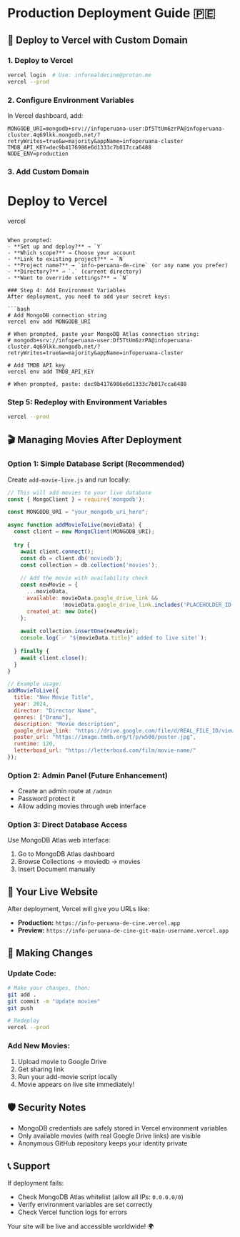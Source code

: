 # Production Deployment Guide 🇵🇪

## 🚀 Deploy to Vercel with Custom Domain

### 1. Deploy to Vercel
```bash
vercel login  # Use: inforealdecine@proton.me
vercel --prod
```

### 2. Configure Environment Variables
In Vercel dashboard, add:
```
MONGODB_URI=mongodb+srv://infoperuana-user:Df5TtUm6zrPA@infoperuana-cluster.4q69lkk.mongodb.net/?retryWrites=true&w=majority&appName=infoperuana-cluster
TMDB_API_KEY=dec9b4176986e6d1333c7b017cca6488
NODE_ENV=production
```

### 3. Add Custom Domain

# Deploy to Vercel
vercel
```

When prompted:
- **Set up and deploy?** → `Y`
- **Which scope?** → Choose your account
- **Link to existing project?** → `N` 
- **Project name?** → `info-peruana-de-cine` (or any name you prefer)
- **Directory?** → `.` (current directory)
- **Want to override settings?** → `N`

### Step 4: Add Environment Variables
After deployment, you need to add your secret keys:

```bash
# Add MongoDB connection string
vercel env add MONGODB_URI

# When prompted, paste your MongoDB Atlas connection string:
# mongodb+srv://infoperuana-user:Df5TtUm6zrPA@infoperuana-cluster.4q69lkk.mongodb.net/?retryWrites=true&w=majority&appName=infoperuana-cluster

# Add TMDB API key  
vercel env add TMDB_API_KEY

# When prompted, paste: dec9b4176986e6d1333c7b017cca6488
```

### Step 5: Redeploy with Environment Variables
```bash
vercel --prod
```

## 🎬 Managing Movies After Deployment

### Option 1: Simple Database Script (Recommended)
Create `add-movie-live.js` and run locally:

```javascript
// This will add movies to your live database
const { MongoClient } = require('mongodb');

const MONGODB_URI = "your_mongodb_uri_here";

async function addMovieToLive(movieData) {
  const client = new MongoClient(MONGODB_URI);
  
  try {
    await client.connect();
    const db = client.db('moviedb');
    const collection = db.collection('movies');
    
    // Add the movie with availability check
    const newMovie = {
      ...movieData,
      available: movieData.google_drive_link && 
                 !movieData.google_drive_link.includes('PLACEHOLDER_ID'),
      created_at: new Date()
    };
    
    await collection.insertOne(newMovie);
    console.log(`✅ "${movieData.title}" added to live site!`);
    
  } finally {
    await client.close();
  }
}

// Example usage:
addMovieToLive({
  title: "New Movie Title",
  year: 2024,
  director: "Director Name", 
  genres: ["Drama"],
  description: "Movie description",
  google_drive_link: "https://drive.google.com/file/d/REAL_FILE_ID/view",
  poster_url: "https://image.tmdb.org/t/p/w500/poster.jpg",
  runtime: 120,
  letterboxd_url: "https://letterboxd.com/film/movie-name/"
});
```

### Option 2: Admin Panel (Future Enhancement)
- Create an admin route at `/admin` 
- Password protect it
- Allow adding movies through web interface

### Option 3: Direct Database Access
Use MongoDB Atlas web interface:
1. Go to MongoDB Atlas dashboard
2. Browse Collections → moviedb → movies  
3. Insert Document manually

## 📱 Your Live Website

After deployment, Vercel will give you URLs like:
- **Production:** `https://info-peruana-de-cine.vercel.app`
- **Preview:** `https://info-peruana-de-cine-git-main-username.vercel.app`

## 🔄 Making Changes

### Update Code:
```bash
# Make your changes, then:
git add .
git commit -m "Update movies"
git push

# Redeploy
vercel --prod
```

### Add New Movies:
1. Upload movie to Google Drive
2. Get sharing link
3. Run your add-movie script locally
4. Movie appears on live site immediately!

## 🛡️ Security Notes

- MongoDB credentials are safely stored in Vercel environment variables
- Only available movies (with real Google Drive links) are visible
- Anonymous GitHub repository keeps your identity private

## 📞 Support

If deployment fails:
- Check MongoDB Atlas whitelist (allow all IPs: `0.0.0.0/0`)
- Verify environment variables are set correctly  
- Check Vercel function logs for errors

Your site will be live and accessible worldwide! 🌍